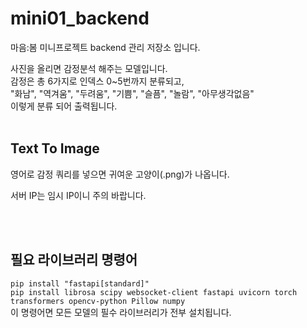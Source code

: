# mini01_backend
마음:봄 미니프로젝트 backend 관리 저장소 입니다.

사진을 올리면 감정분석 해주는 모델입니다. </br>
감정은 총 6가지로 인덱스 0~5번까지 분류되고, </br>
"화남", "역겨움", "두려움", "기쁨", "슬픔", "놀람", "아무생각없음"</br>
이렇게 분류 되어 출력됩니다.
</br></br>
## Text To Image
영어로 감정 쿼리를 넣으면 귀여운 고양이(.png)가 나옵니다.

서버 IP는 임시 IP이니 주의 바랍니다.

</br></br>

## 필요 라이브러리 명령어 </br>
```pip install "fastapi[standard]" ```</br>
```pip install librosa scipy websocket-client fastapi uvicorn torch transformers opencv-python Pillow numpy ``` </br>
이 명령어면 모든 모델의 필수 라이브러리가 전부 설치됩니다.
</br>
